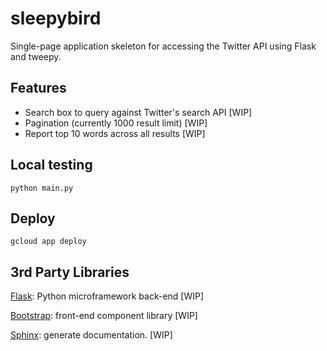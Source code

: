 # sleepybird
Single-page application skeleton for accessing the Twitter API using Flask and tweepy.

## Features
* Search box to query against Twitter's search API [WIP]
* Pagination (currently 1000 result limit) [WIP]
* Report top 10 words across all results [WIP]

## Local testing
```python main.py```

## Deploy
```gcloud app deploy```

## 3rd Party Libraries
[Flask](http://flask.pocoo.org/): Python microframework back-end [WIP]

[Bootstrap](https://getbootstrap.com/): front-end component library [WIP]

[Sphinx](http://www.sphinx-doc.org/en/master/): generate documentation. [WIP]
